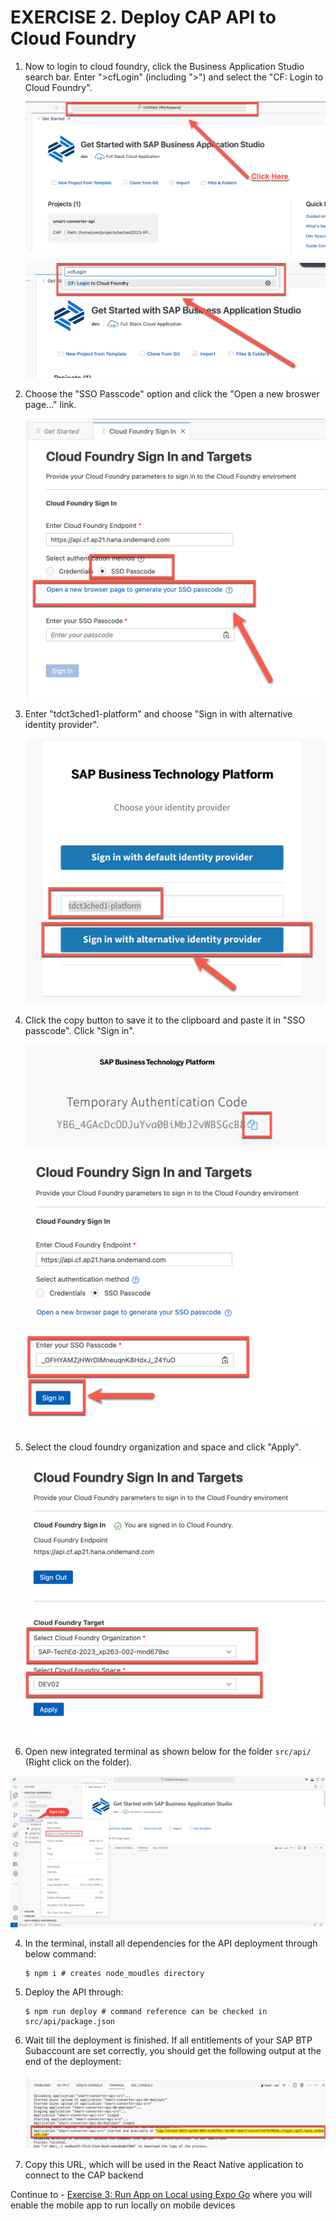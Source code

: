 # EXERCISE 2. Deploy CAP API to Cloud Foundry
<!--
1. Set a custom _API_KEY_ (preferably a string generated on your machine) in your `src/api/mta.yaml` which will be used as simple authorization for the React Native app (and as well during testing via an API Platform like Postman setting the _API_KEY_ as header `api-key`. It is akin to any password. Users can also choose to keep it as the default value in the code.

   ```yaml
   ...
   modules:
   - name:  smart-converter-api-srv-${space}
      type: nodejs
      path: gen/srv
      parameters:
         buildpack: nodejs_buildpack
      build-parameters:
         builder: npm-ci
      provides:
         - name: srv-api # required by consumers of CAP services (e.g. approuter)
         properties:
            srv-url: ${default-url}
      requires:
         - name: smart-converter-api-db
         - name: smart-converter-api-auth
         - name: smart-converter-aicore-dest
      properties:
         API_KEY: <YOUR_API_KEY>
      ...
   ```
-->
1. Now to login to cloud foundry, click the Business Application Studio search bar. Enter ">cfLogin" (including ">") and select the "CF: Login to Cloud Foundry".

   ![ref](../assets/step1cflogin.png)

   ![ref](../assets/step2cflogin.png)

2. Choose the "SSO Passcode" option and click the "Open a new broswer page..." link.

   ![ref](../assets/step3cflogin.png)

3. Enter "tdct3ched1-platform" and choose "Sign in with alternative identity provider".

   ![ref](../assets/step4cflogin.png)

4. Click the copy button to save it to the clipboard and paste it in "SSO passcode". Click "Sign in".

   ![ref](../assets/step5_1cflogin.png)

   ![ref](../assets/step5cflogin.png)

5. Select the cloud foundry organization and space and click "Apply".

   ![ref](../assets/step6cflogin.png)

2. Open new integrated terminal as shown below for the folder `src/api/` (Right click on the folder).

  ![integ_terminal](../assets/open_integ_terminal.png)

4. In the terminal, install all dependencies for the API deployment through below command:
   ```console
   $ npm i # creates node_moudles directory
   ```
7. Deploy the API through:
   ```console
   $ npm run deploy # command reference can be checked in src/api/package.json
   ```

8. Wait till the deployment is finished. If all entitlements of your SAP BTP Subaccount are set correctly, you should get the following output at the end of the deployment:

   ![ref](../assets/URLAPICAP.png)

9. Copy this URL, which will be used in the React Native application to connect to the CAP backend


Continue to - [Exercise 3: Run App on Local using Expo Go](../ex3.3/README.md) where you will enable the mobile app to run locally on mobile devices
